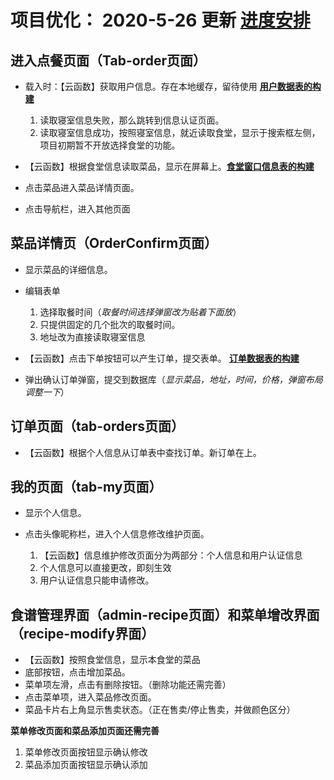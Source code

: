 # 项目优化： 2020-5-26 更新 [**进度安排**](https://github.com/BEATING-HEART/Canteen_Online/wiki/%E8%BF%9B%E5%BA%A6%E5%AE%89%E6%8E%92)

## 进入点餐页面（Tab-order页面）

- 载入时：【云函数】获取用户信息。存在本地缓存，留待使用 [**用户数据表的构建**](https://github.com/BEATING-HEART/Canteen_Online/wiki/%E7%94%A8%E6%88%B7%E6%95%B0%E6%8D%AE%E8%A1%A8%E6%9E%84%E5%BB%BA)

   1. 读取寝室信息失败，那么跳转到信息认证页面。
   2. 读取寝室信息成功，按照寝室信息，就近读取食堂，显示于搜索框左侧，项目初期暂不开放选择食堂的功能。
 
- 【云函数】根据食堂信息读取菜品，显示在屏幕上。[**食堂窗口信息表的构建**](https://github.com/BEATING-HEART/Canteen_Online/wiki/%E9%A3%9F%E5%A0%82%E7%AA%97%E5%8F%A3%E4%BF%A1%E6%81%AF%E8%A1%A8%E7%9A%84%E6%9E%84%E5%BB%BA)
- 点击菜品进入菜品详情页面。
- 点击导航栏，进入其他页面

## 菜品详情页（OrderConfirm页面）

- 显示菜品的详细信息。
- 编辑表单

   1. 选择取餐时间（*取餐时间选择弹窗改为贴着下面放*）
   2. 只提供固定的几个批次的取餐时间。
   3. 地址改为直接读取寝室信息
   
- 【云函数】点击下单按钮可以产生订单，提交表单。 [**订单数据表的构建**](https://github.com/BEATING-HEART/Canteen_Online/wiki/%E8%AE%A2%E5%8D%95%E6%95%B0%E6%8D%AE%E8%A1%A8%E7%9A%84%E6%9E%84%E5%BB%BA)
- 弹出确认订单弹窗，提交到数据库（*显示菜品，地址，时间，价格，弹窗布局调整一下*）

## 订单页面（tab-orders页面）

- 【云函数】根据个人信息从订单表中查找订单。新订单在上。

## 我的页面（tab-my页面）

- 显示个人信息。
- 点击头像昵称栏，进入个人信息修改维护页面。

   1. 【云函数】信息维护修改页面分为两部分：个人信息和用户认证信息
   2. 个人信息可以直接更改，即刻生效
   3. 用户认证信息只能申请修改。

## 食谱管理界面（admin-recipe页面）和菜单增改界面（recipe-modify界面）

- 【云函数】按照食堂信息，显示本食堂的菜品
- 底部按钮，点击增加菜品。
- 菜单项左滑，点击有删除按钮。（删除功能还需完善）
- 点击菜单项，进入菜品修改页面。
- 菜品卡片右上角显示售卖状态。（正在售卖/停止售卖，并做颜色区分）

**菜单修改页面和菜品添加页面还需完善**
   1. 菜单修改页面按钮显示确认修改
   2. 菜品添加页面按钮显示确认添加


   
